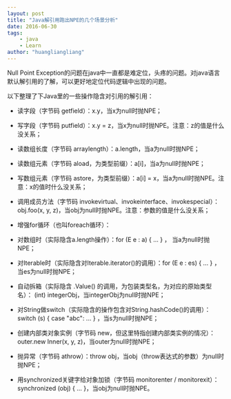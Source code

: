 ```yaml
---
layout: post
title: "Java解引用跑出NPE的几个场景分析"
date: 2016-06-30
tags:
    - java
    - Learn
author: "huangliangliang"
---
```

Null Point Exception的问题在java中一直都是难定位，头疼的问题。对java语言默认解引用的了解，可以更好地定位代码逻辑中出现的问题。

以下整理了下Java里的一些操作隐含对引用的解引用：

- 读字段（字节码 getfield）：x.y，当x为null时抛NPE；

- 写字段（字节码 putfield）：x.y = z，当x为null时抛NPE。注意：z的值是什么没关系；

- 读数组长度（字节码 arraylength）：a.length，当a为null时抛NPE；

- 读数组元素（字节码 <x>aload，<x>为类型前缀）：a[i]，当a为null时抛NPE；

- 写数组元素（字节码 <x>astore，<x>为类型前缀）：a[i] = x，当a为null时抛NPE。注意：x的值时什么没关系；

- 调用成员方法（字节码 invokevirtual、invokeinterface、invokespecial）：obj.foo(x, y, z)，当obj为null时抛NPE。注意：参数的值是什么没关系；
- 增强for循环（也叫foreach循环）：
- 对数组时（实际隐含a.length操作）：for (E e : a) { ... } ， 当a为null时抛NPE；
- 对Iterable时（实际隐含对Iterable.iterator()的调用）：for (E e : es) { ... } ，当es为null时抛NPE；
- 自动拆箱（实际隐含 <XXX>.<xxx>Value() 的调用，<XXX>为包装类型名，<xxx>为对应的原始类型名）： (int) integerObj，当integerObj为null时抛NPE；
- 对String做switch（实际隐含的操作包含对String.hashCode()的调用）：switch (s) { case "abc": ... } ，当s为null时抛NPE；
- 创建内部类对象实例（字节码 new，但这里特指创建内部类实例的情况）：outer.new Inner(x, y, z)，当outer为null时抛NPE；
- 抛异常（字节码 athrow）：throw obj，当obj（throw表达式的参数）为null时抛NPE；
- 用synchronized关键字给对象加锁（字节码 monitorenter / monitorexit）：synchronized (obj) { ... }，当obj为null时抛NPE。